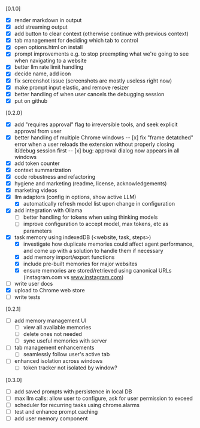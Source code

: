 [0.1.0]
- [x] render markdown in output
- [x] add streaming output
- [x] add button to clear context (otherwise continue with previous context)
- [x] tab management for deciding which tab to control
- [x] open options.html on install
- [x] prompt improvements e.g. to stop preempting what we're going to see when navigating to a website
- [x] better llm rate limit handling
- [x] decide name, add icon
- [x] fix screenshot issue (screenshots are mostly useless right now)
- [x] make prompt input elastic, and remove resizer
- [x] better handling of when user cancels the debugging session
- [x] put on github

[0.2.0]
- [x] add "requires approval" flag to irreversible tools, and seek explicit approval from user
- [x] better handling of multiple Chrome windows
-- [x] fix "frame detatched" error when a user reloads the extension without properly closing it/debug session first
-- [x] bug: approval dialog now appears in all windows
- [x] add token counter
- [x] context summarization
- [x] code robustness and refactoring
- [x] hygiene and marketing (readme, license, acknowledgements)
- [x] marketing videos
- [x] llm adaptors (config in options, show active LLM)
    - [x] automatically refresh model list upon change in configuration
- [x] add integration with Ollama
    - [ ] better handling for <think> tokens when using thinking models
    - [ ] improve configuration to accept model, max tokens, etc as parameters
- [x] task memory using indexedDB (<website, task, steps>) 
    - [x] investigate how duplicate memories could affect agent performance, and come up with a solution to handle them if necessary
    - [x] add memory import/export functions
    - [x] include pre-built memories for major websites
    - [x] ensure memories are stored/retrieved using canonical URLs (instagram.com vs www.instagram.com)
- [ ] write user docs
- [x] upload to Chrome web store
- [ ] write tests 

[0.2.1]

- [ ] add memory management UI
    - [ ] view all available memories
    - [ ] delete ones not needed  
    - [ ] sync useful memories with server
- [ ] tab management enhancements
    - [ ] seamlessly follow user's active tab
- [ ] enhanced isolation across windows
    - [ ] token tracker not isolated by window?

[0.3.0]
- [ ] add saved prompts with persistence in local DB
- [ ] max llm calls: allow user to configure, ask for user permission to exceed
- [ ] scheduler for recurring tasks using chrome.alarms
- [ ] test and enhance prompt caching
- [ ] add user memory component
